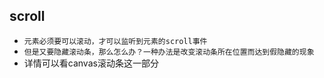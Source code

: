 ## scroll
* `元素必须要可以滚动，才可以监听到元素的scroll事件`
* `但是又要隐藏滚动条，那么怎么办？一种办法是改变滚动条所在位置而达到假隐藏的现象`
* 详情可以看canvas滚动条这一部分
